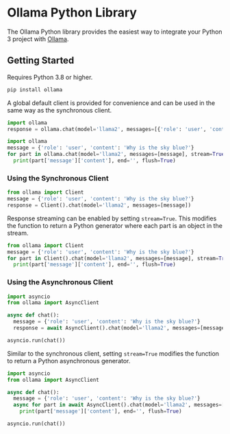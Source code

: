# Ollama Python Library

The Ollama Python library provides the easiest way to integrate your Python 3 project with [Ollama](https://github.com/jmorganca/ollama).

## Getting Started

Requires Python 3.8 or higher.

```sh
pip install ollama
```

A global default client is provided for convenience and can be used in the same way as the synchronous client.

```python
import ollama
response = ollama.chat(model='llama2', messages=[{'role': 'user', 'content': 'Why is the sky blue?'}])
```

```python
import ollama
message = {'role': 'user', 'content': 'Why is the sky blue?'}
for part in ollama.chat(model='llama2', messages=[message], stream=True):
  print(part['message']['content'], end='', flush=True)
```


### Using the Synchronous Client

```python
from ollama import Client
message = {'role': 'user', 'content': 'Why is the sky blue?'}
response = Client().chat(model='llama2', messages=[message])
```

Response streaming can be enabled by setting `stream=True`. This modifies the function to return a Python generator where each part is an object in the stream.

```python
from ollama import Client
message = {'role': 'user', 'content': 'Why is the sky blue?'}
for part in Client().chat(model='llama2', messages=[message], stream=True):
  print(part['message']['content'], end='', flush=True)
```

### Using the Asynchronous Client

```python
import asyncio
from ollama import AsyncClient

async def chat():
  message = {'role': 'user', 'content': 'Why is the sky blue?'}
  response = await AsyncClient().chat(model='llama2', messages=[message])

asyncio.run(chat())
```

Similar to the synchronous client, setting `stream=True` modifies the function to return a Python asynchronous generator.

```python
import asyncio
from ollama import AsyncClient

async def chat():
  message = {'role': 'user', 'content': 'Why is the sky blue?'}
  async for part in await AsyncClient().chat(model='llama2', messages=[message], stream=True):
    print(part['message']['content'], end='', flush=True)

asyncio.run(chat())
```
